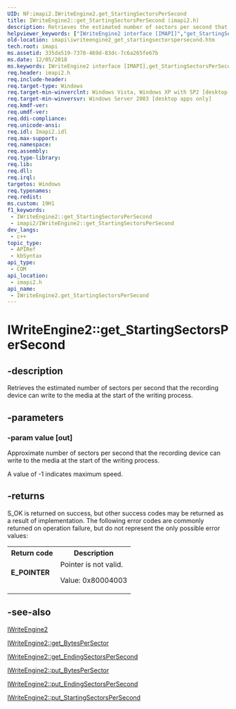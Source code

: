 ```yaml
---
UID: NF:imapi2.IWriteEngine2.get_StartingSectorsPerSecond
title: IWriteEngine2::get_StartingSectorsPerSecond (imapi2.h)
description: Retrieves the estimated number of sectors per second that the recording device can write to the media at the start of the writing process.
helpviewer_keywords: ["IWriteEngine2 interface [IMAPI]","get_StartingSectorsPerSecond method","IWriteEngine2.get_StartingSectorsPerSecond","IWriteEngine2::get_StartingSectorsPerSecond","get_StartingSectorsPerSecond","get_StartingSectorsPerSecond method [IMAPI]","get_StartingSectorsPerSecond method [IMAPI]","IWriteEngine2 interface","imapi.iwriteengine2_get_startingsectorspersecond","imapi2/IWriteEngine2::get_StartingSectorsPerSecond"]
old-location: imapi\iwriteengine2_get_startingsectorspersecond.htm
tech.root: imapi
ms.assetid: 335da519-7378-469d-83dc-7c6a265fe67b
ms.date: 12/05/2018
ms.keywords: IWriteEngine2 interface [IMAPI],get_StartingSectorsPerSecond method, IWriteEngine2.get_StartingSectorsPerSecond, IWriteEngine2::get_StartingSectorsPerSecond, get_StartingSectorsPerSecond, get_StartingSectorsPerSecond method [IMAPI], get_StartingSectorsPerSecond method [IMAPI],IWriteEngine2 interface, imapi.iwriteengine2_get_startingsectorspersecond, imapi2/IWriteEngine2::get_StartingSectorsPerSecond
req.header: imapi2.h
req.include-header: 
req.target-type: Windows
req.target-min-winverclnt: Windows Vista, Windows XP with SP2 [desktop apps only]
req.target-min-winversvr: Windows Server 2003 [desktop apps only]
req.kmdf-ver: 
req.umdf-ver: 
req.ddi-compliance: 
req.unicode-ansi: 
req.idl: Imapi2.idl
req.max-support: 
req.namespace: 
req.assembly: 
req.type-library: 
req.lib: 
req.dll: 
req.irql: 
targetos: Windows
req.typenames: 
req.redist: 
ms.custom: 19H1
f1_keywords:
 - IWriteEngine2::get_StartingSectorsPerSecond
 - imapi2/IWriteEngine2::get_StartingSectorsPerSecond
dev_langs:
 - c++
topic_type:
 - APIRef
 - kbSyntax
api_type:
 - COM
api_location:
 - imapi2.h
api_name:
 - IWriteEngine2.get_StartingSectorsPerSecond
---
```


# IWriteEngine2::get_StartingSectorsPerSecond


## -description

Retrieves the estimated number of sectors per second that the recording device can write to the media at the start of the writing process.

## -parameters

### -param value [out]

Approximate number of sectors per second that the recording device can write to the media at the start of the writing process.

A value of -1 indicates maximum speed.

## -returns

S_OK is returned on success, but other success codes may be returned as a result of implementation. The following error codes are commonly returned on operation failure, but do not represent the only possible error values:

<table>
<tr>
<th>Return code</th>
<th>Description</th>
</tr>
<tr>
<td width="40%">
<dl>
<dt><b>E_POINTER</b></dt>
</dl>
</td>
<td width="60%">
Pointer is not valid.

Value: 0x80004003

</td>
</tr>
</table>

## -see-also

<a href="https://docs.microsoft.com/windows/desktop/api/imapi2/nn-imapi2-iwriteengine2">IWriteEngine2</a>



<a href="https://docs.microsoft.com/windows/desktop/api/imapi2/nf-imapi2-iwriteengine2-get_bytespersector">IWriteEngine2::get_BytesPerSector</a>



<a href="https://docs.microsoft.com/windows/desktop/api/imapi2/nf-imapi2-iwriteengine2-get_endingsectorspersecond">IWriteEngine2::get_EndingSectorsPerSecond</a>



<a href="https://docs.microsoft.com/windows/desktop/api/imapi2/nf-imapi2-iwriteengine2-put_bytespersector">IWriteEngine2::put_BytesPerSector</a>



<a href="https://docs.microsoft.com/windows/desktop/api/imapi2/nf-imapi2-iwriteengine2-put_endingsectorspersecond">IWriteEngine2::put_EndingSectorsPerSecond</a>



<a href="https://docs.microsoft.com/windows/desktop/api/imapi2/nf-imapi2-iwriteengine2-put_startingsectorspersecond">IWriteEngine2::put_StartingSectorsPerSecond</a>

